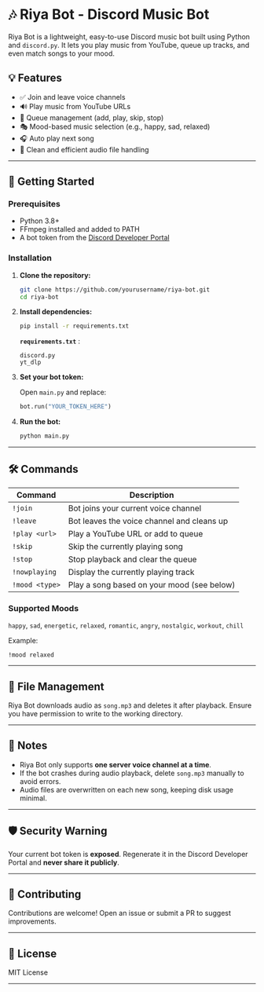 # 🎶 Riya Bot - Discord Music Bot

Riya Bot is a lightweight, easy-to-use Discord music bot built using Python and `discord.py`. It lets you play music from YouTube, queue up tracks, and even match songs to your mood.

## 💡 Features

* ✅ Join and leave voice channels
* 🔊 Play music from YouTube URLs
* 📃 Queue management (add, play, skip, stop)
* 🎭 Mood-based music selection (e.g., happy, sad, relaxed)
* 🎧 Auto play next song
* 🧽 Clean and efficient audio file handling

---

## 🚀 Getting Started

### Prerequisites

* Python 3.8+
* FFmpeg installed and added to PATH
* A bot token from the [Discord Developer Portal](https://discord.com/developers/applications)

### Installation

1. **Clone the repository:**

   ```bash
   git clone https://github.com/yourusername/riya-bot.git
   cd riya-bot
   ```

2. **Install dependencies:**

   ```bash
   pip install -r requirements.txt
   ```

   **`requirements.txt`** :

   ```
   discord.py
   yt_dlp
   ```

3. **Set your bot token:**

   Open `main.py` and replace:

   ```python
   bot.run("YOUR_TOKEN_HERE")
   ```

4. **Run the bot:**

   ```bash
   python main.py
   ```

---

## 🛠 Commands

| Command        | Description                                |
| -------------- | ------------------------------------------ |
| `!join`        | Bot joins your current voice channel       |
| `!leave`       | Bot leaves the voice channel and cleans up |
| `!play <url>`  | Play a YouTube URL or add to queue         |
| `!skip`        | Skip the currently playing song            |
| `!stop`        | Stop playback and clear the queue          |
| `!nowplaying`  | Display the currently playing track        |
| `!mood <type>` | Play a song based on your mood (see below) |

### Supported Moods

`happy`, `sad`, `energetic`, `relaxed`, `romantic`, `angry`, `nostalgic`, `workout`, `chill`

Example:

```
!mood relaxed
```

---

## 📁 File Management

Riya Bot downloads audio as `song.mp3` and deletes it after playback. Ensure you have permission to write to the working directory.

---

## 📌 Notes

* Riya Bot only supports **one server voice channel at a time**.
* If the bot crashes during audio playback, delete `song.mp3` manually to avoid errors.
* Audio files are overwritten on each new song, keeping disk usage minimal.

---

## 🛡️ Security Warning

Your current bot token is **exposed**. Regenerate it in the Discord Developer Portal and **never share it publicly**.

---

## 🤝 Contributing

Contributions are welcome! Open an issue or submit a PR to suggest improvements.

---

## 📜 License

MIT License

---

